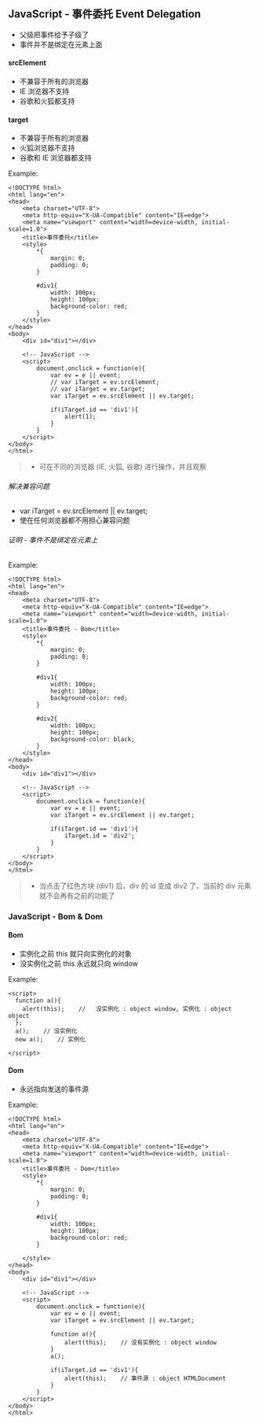 ## JavaScript - 事件委托 Event Delegation
+ 父级把事件给予子级了
+ 事件并不是绑定在元素上面

#### srcElement
+ 不兼容于所有的浏览器
+ IE 浏览器不支持
+ 谷歌和火狐都支持

#### target
+ 不兼容于所有的浏览器
+ 火狐浏览器不支持
+ 谷歌和 IE 浏览器都支持

Example:
```
<!DOCTYPE html>
<html lang="en">
<head>
    <meta charset="UTF-8">
    <meta http-equiv="X-UA-Compatible" content="IE=edge">
    <meta name="viewport" content="width=device-width, initial-scale=1.0">
    <title>事件委托</title>
    <style>
        *{
            margin: 0;
            padding: 0;
        }

        #div1{
            width: 100px;
            height: 100px;
            background-color: red;
        }
    </style>
</head>
<body>
    <div id="div1"></div>

    <!-- JavaScript -->
    <script>
        document.onclick = function(e){
            var ev = e || event;
            // var iTarget = ev.srcElement;
            // var iTarget = ev.target;
            var iTarget = ev.srcElement || ev.target;

            if(iTarget.id == 'div1'){
                alert(1);
            }
        }
    </script>
</body>
</html>
```
> + 可在不同的浏览器 (IE, 火狐, 谷歌) 进行操作，并且观察

###### 解决兼容问题
+ var iTarget = ev.srcElement || ev.target;
+ 使在任何浏览器都不用担心兼容问题

###### 证明 - 事件不是绑定在元素上

Example:
```
<!DOCTYPE html>
<html lang="en">
<head>
    <meta charset="UTF-8">
    <meta http-equiv="X-UA-Compatible" content="IE=edge">
    <meta name="viewport" content="width=device-width, initial-scale=1.0">
    <title>事件委托 - Bom</title>
    <style>
        *{
            margin: 0;
            padding: 0;
        }

        #div1{
            width: 100px;
            height: 100px;
            background-color: red;
        }

        #div2{
            width: 100px;
            height: 100px;
            background-color: black;
        }
    </style>
</head>
<body>
    <div id="div1"></div>

    <!-- JavaScript -->
    <script>
        document.onclick = function(e){
            var ev = e || event;
            var iTarget = ev.srcElement || ev.target;

            if(iTarget.id == 'div1'){
                iTarget.id = 'div2';
            }
        }
    </script>
</body>
</html>
```
> + 当点击了红色方块 (div1) 后，div 的 id 变成 div2 了，当前的 div 元素就不会再有之前的功能了



### JavaScript - Bom & Dom
#### Bom
+ 实例化之前 this 就只向实例化的对象
+ 没实例化之前 this 永远就只向 window

Example:
```
<script>
  function a(){
    alert(this);    //   没实例化 : object window, 实例化 : object object
  };
  a();    // 没实例化
  new a();    // 实例化

</script>
```

#### Dom
+ 永远指向发送的事件源

Example:
```
<!DOCTYPE html>
<html lang="en">
<head>
    <meta charset="UTF-8">
    <meta http-equiv="X-UA-Compatible" content="IE=edge">
    <meta name="viewport" content="width=device-width, initial-scale=1.0">
    <title>事件委托 - Dom</title>
    <style>
        *{
            margin: 0;
            padding: 0;
        }

        #div1{
            width: 100px;
            height: 100px;
            background-color: red;
        }

    </style>
</head>
<body>
    <div id="div1"></div>

    <!-- JavaScript -->
    <script>
        document.onclick = function(e){
            var ev = e || event;
            var iTarget = ev.srcElement || ev.target;

            function a(){
                alert(this);    // 没有实例化 : object window
            }
            a();

            if(iTarget.id == 'div1'){
                alert(this);    // 事件源 : object HTMLDocument
            }
        }
    </script>
</body>
</html>
```
